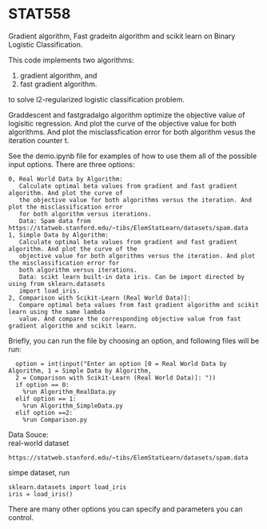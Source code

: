 # STAT558
Gradient algorithm, Fast gradeitn algorithm and scikit learn on Binary Logistic Classification.

This code implements two algorithms: 

1. gradient algorithm, and
2. fast gradient algorithm.

to solve l2-regularized logistic classification problem.

Graddescent and fastgradalgo algorithm optimize the objective value of logisitic regression. And plot the 
curve of the objective value for both algorithms. And plot the misclassfication error for both algorithm 
vesus the iteration counter t.

See the demo.ipynb file for examples of how to use them all of the possible input options. 
There are three options:
```
0, Real World Data by Algorithm: 
   Calculate optimal beta values from gradient and fast gradient algorithm. And plot the curve of 
   the objective value for both algorithms versus the iteration. And plot the misclassification error 
   for both algorithm versus iterations.
   Data: Spam data from https://statweb.stanford.edu/~tibs/ElemStatLearn/datasets/spam.data
1, Simple Data by Algorithm: 
   Calculate optimal beta values from gradient and fast gradient algorithm. And plot the curve of the 
   objective value for both algorithms versus the iteration. And plot the misclassification error for 
   both algorithm versus iterations.
   Data: scikt learn built-in data iris. Can be import directed by using from sklearn.datasets 
   import load_iris.
2, Comparison with Scikit-Learn (Real World Data)]:
   Compare optimal beta values from fast gradient algorithm and scikit learn using the same lambda 
   value. And compare the corresponding objective value from fast gradient algorithm and scikit learn.
```

Briefly, you can run the file by choosing an option, and following files will be run:
```
  option = int(input("Enter an option [0 = Real World Data by Algorithm, 1 = Simple Data by Algorithm, 
  2 = Comparison with Scikit-Learn (Real World Data)]: "))
  if option == 0:
    %run Algorithm_RealData.py
  elif option == 1:
    %run Algorithm_SimpleData.py
  elif option ==2:
    %run Comparison.py
```

Data Souce:  
real-world dataset
```
https://statweb.stanford.edu/~tibs/ElemStatLearn/datasets/spam.data
```
simpe dataset, run
```
sklearn.datasets import load_iris
iris = load_iris()
```

There are many other options you can specify and parameters you can control.
